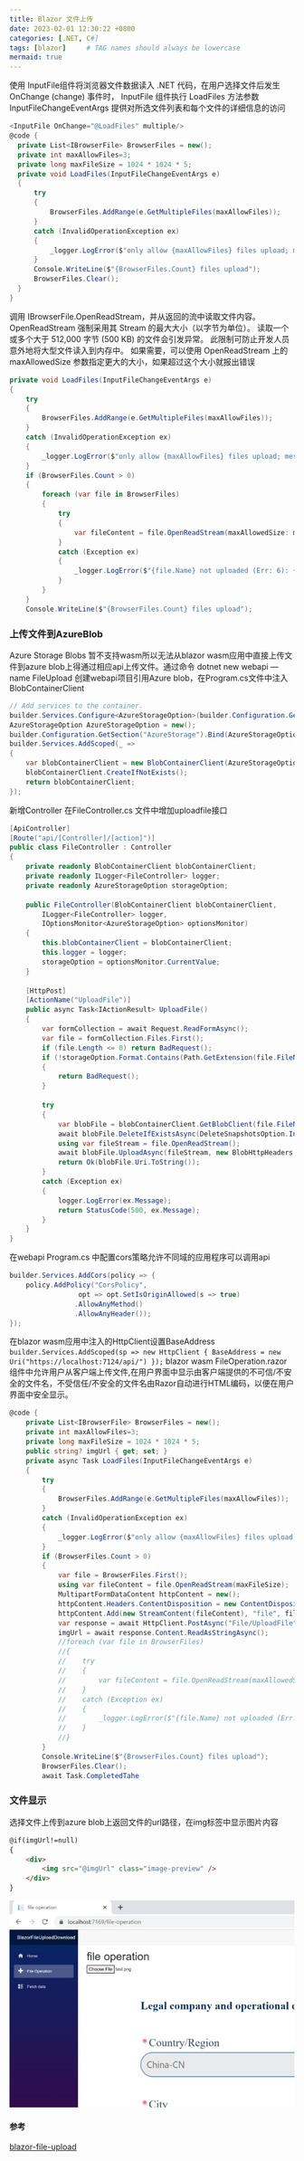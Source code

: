 ```yaml
---
title: Blazor 文件上传
date: 2023-02-01 12:30:22 +0800
categories: [.NET, C#]
tags: [blazor]     # TAG names should always be lowercase
mermaid: true
---
```

使用 InputFile组件将浏览器文件数据读入 .NET 代码，在用户选择文件后发生 OnChange (change) 事件时， InputFile 组件执行 LoadFiles 方法参数 InputFileChangeEventArgs 提供对所选文件列表和每个文件的详细信息的访问
```C#
<InputFile OnChange="@LoadFiles" multiple/>
@code {
  private List<IBrowserFile> BrowserFiles = new();
  private int maxAllowFiles=3;
  private long maxFileSize = 1024 * 1024 * 5;
  private void LoadFiles(InputFileChangeEventArgs e)
  {
      try
      {
          BrowserFiles.AddRange(e.GetMultipleFiles(maxAllowFiles));
      }
      catch (InvalidOperationException ex)
      {
          _logger.LogError($"only allow {maxAllowFiles} files upload; message{ex.Message}");
      }
      Console.WriteLine($"{BrowserFiles.Count} files upload");
      BrowserFiles.Clear();
  }
}
```
调用 IBrowserFile.OpenReadStream，并从返回的流中读取文件内容。OpenReadStream 强制采用其 Stream 的最大大小（以字节为单位）。 读取一个或多个大于 512,000 字节 (500 KB) 的文件会引发异常。 此限制可防止开发人员意外地将大型文件读入到内存中。 如果需要，可以使用 OpenReadStream 上的 maxAllowedSize 参数指定更大的大小，如果超过这个大小就报出错误
```C#
private void LoadFiles(InputFileChangeEventArgs e)
{
    try
    {
        BrowserFiles.AddRange(e.GetMultipleFiles(maxAllowFiles));
    }
    catch (InvalidOperationException ex)
    {
        _logger.LogError($"only allow {maxAllowFiles} files upload; message{ex.Message}");
    }
    if (BrowserFiles.Count > 0)
    {
        foreach (var file in BrowserFiles)
        {
            try
            {
                var fileContent = file.OpenReadStream(maxAllowedSize: maxFileSize);
            }
            catch (Exception ex)
            {
                _logger.LogError($"{file.Name} not uploaded (Err: 6): {ex.Message}");
            }
        }
    }
    Console.WriteLine($"{BrowserFiles.Count} files upload");
```
### 上传文件到AzureBlob
Azure Storage Blobs 暂不支持wasm所以无法从blazor wasm应用中直接上传文件到azure blob上得通过相应api上传文件。通过命令 dotnet new webapi —name FileUpload 创建webapi项目引用Azure blob，在Program.cs文件中注入BlobContainerClient
```C#
// Add services to the container.
builder.Services.Configure<AzureStorageOption>(builder.Configuration.GetSection("AzureStorage"));
AzureStorageOption AzureStorageOption = new();
builder.Configuration.GetSection("AzureStorage").Bind(AzureStorageOption);
builder.Services.AddScoped(_ =>
{
    var blobContainerClient = new BlobContainerClient(AzureStorageOption.StorageConnectionString, AzureStorageOption.ContainerName);
    blobContainerClient.CreateIfNotExists();
    return blobContainerClient;
});
```
新增Controller 在FileController.cs 文件中增加uploadfile接口
```C#
[ApiController]
[Route("api/[Controller]/[action]")]
public class FileController : Controller
{
    private readonly BlobContainerClient blobContainerClient;
    private readonly ILogger<FileController> logger;
    private readonly AzureStorageOption storageOption;

    public FileController(BlobContainerClient blobContainerClient,
        ILogger<FileController> logger,
        IOptionsMonitor<AzureStorageOption> optionsMonitor)
    {
        this.blobContainerClient = blobContainerClient;
        this.logger = logger;
        storageOption = optionsMonitor.CurrentValue;
    }

    [HttpPost]
    [ActionName("UploadFile")]
    public async Task<IActionResult> UploadFile()
    {
        var formCollection = await Request.ReadFormAsync();
        var file = formCollection.Files.First();
        if (file.Length <= 0) return BadRequest();
        if (!storageOption.Format.Contains(Path.GetExtension(file.FileName).TrimStart('.'),StringComparison.OrdinalIgnoreCase))
        {
            return BadRequest();
        }

        try
        {
            var blobFile = blobContainerClient.GetBlobClient(file.FileName);
            await blobFile.DeleteIfExistsAsync(DeleteSnapshotsOption.IncludeSnapshots);
            using var fileStream = file.OpenReadStream();
            await blobFile.UploadAsync(fileStream, new BlobHttpHeaders { ContentType = file.ContentType });
            return Ok(blobFile.Uri.ToString());
        }
        catch (Exception ex)
        {
            logger.LogError(ex.Message);
            return StatusCode(500, ex.Message);
        }
    }
}
```
在webapi Program.cs 中配置cors策略允许不同域的应用程序可以调用api
```C#
builder.Services.AddCors(policy => {
    policy.AddPolicy("CorsPolicy",
                 opt => opt.SetIsOriginAllowed(s => true)
                .AllowAnyMethod()
                .AllowAnyHeader());
});
```
在blazor wasm应用中注入的HttpClient设置BaseAddress
`builder.Services.AddScoped(sp => new HttpClient
{
    BaseAddress = new Uri("https://localhost:7124/api/")
});`
blazor wasm FileOperation.razor 组件中允许用户从客户端上传文件,在用户界面中显示由客户端提供的不可信/不安全的文件名，不受信任/不安全的文件名由Razor自动进行HTML编码，以便在用户界面中安全显示。
```C#
@code {
    private List<IBrowserFile> BrowserFiles = new();
    private int maxAllowFiles=3;
    private long maxFileSize = 1024 * 1024 * 5;
    public string? imgUrl { get; set; }
    private async Task LoadFiles(InputFileChangeEventArgs e)
    {
        try
        {
            BrowserFiles.AddRange(e.GetMultipleFiles(maxAllowFiles));
        }
        catch (InvalidOperationException ex)
        {
            _logger.LogError($"only allow {maxAllowFiles} files upload; message{ex.Message}");
        }
        if (BrowserFiles.Count > 0)
        {
            var file = BrowserFiles.First();
            using var fileContent = file.OpenReadStream(maxFileSize);
            MultipartFormDataContent httpContent = new();
            httpContent.Headers.ContentDisposition = new ContentDispositionHeaderValue("form-data");
            httpContent.Add(new StreamContent(fileContent), "file", file.Name);
            var response = await HttpClient.PostAsync("File/UploadFile", httpContent);
            imgUrl = await response.Content.ReadAsStringAsync();
            //foreach (var file in BrowserFiles)
            //{
            //    try
            //    {
            //        var fileContent = file.OpenReadStream(maxAllowedSize: maxFileSize);
            //    }
            //    catch (Exception ex)
            //    {
            //        _logger.LogError($"{file.Name} not uploaded (Err: 6): {ex.Message}");
            //    }
            //}
        }
        Console.WriteLine($"{BrowserFiles.Count} files upload");
        BrowserFiles.Clear();
        await Task.CompletedTahe
```
### 文件显示
选择文件上传到azure blob上返回文件的url路径，在img标签中显示图片内容
```HTML
@if(imgUrl!=null)
{
    <div>
        <img src="@imgUrl" class="image-preview" />
    </div>
}
```
![upload-file-2-azure](../assets/img/upload-file-2-azure.png)

#### 参考
[blazor-file-upload](https://learn.microsoft.com/en-us/aspnet/core/blazor/file-uploads)
